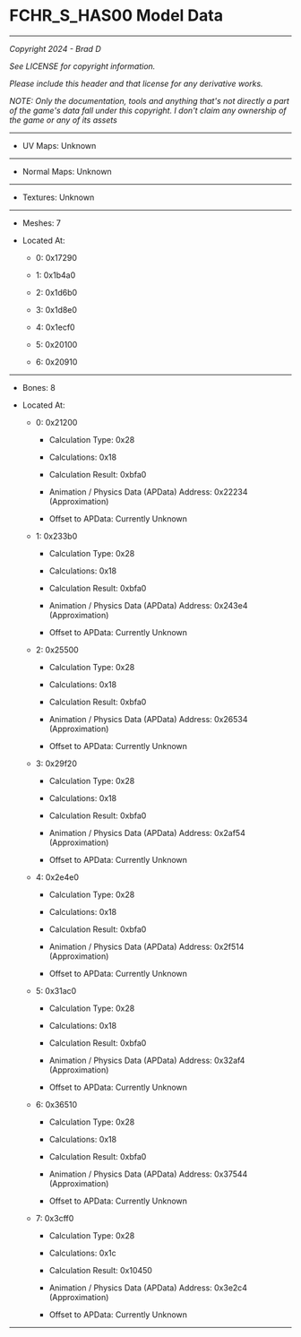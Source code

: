 # FCHR_S_HAS00 Model Data

---

*Copyright 2024 - Brad D*

*See LICENSE for copyright information.*

*Please include this header and that license for any derivative works.*

*NOTE: Only the documentation, tools and anything that's not directly a part of the game's data fall under this copyright. I don't claim any ownership of the game or any of its assets*

---


* UV Maps: Unknown

---

* Normal Maps: Unknown

---

* Textures: Unknown

---

* Meshes: 7

* Located At:

  * 0: 0x17290

  * 1: 0x1b4a0

  * 2: 0x1d6b0

  * 3: 0x1d8e0

  * 4: 0x1ecf0

  * 5: 0x20100

  * 6: 0x20910

---

* Bones: 8

* Located At:

  * 0: 0x21200

    * Calculation Type: 0x28

    * Calculations: 0x18

    * Calculation Result: 0xbfa0

    * Animation / Physics Data (APData) Address: 0x22234 (Approximation)

    * Offset to APData: Currently Unknown

  * 1: 0x233b0

    * Calculation Type: 0x28

    * Calculations: 0x18

    * Calculation Result: 0xbfa0

    * Animation / Physics Data (APData) Address: 0x243e4 (Approximation)

    * Offset to APData: Currently Unknown

  * 2: 0x25500

    * Calculation Type: 0x28

    * Calculations: 0x18

    * Calculation Result: 0xbfa0

    * Animation / Physics Data (APData) Address: 0x26534 (Approximation)

    * Offset to APData: Currently Unknown

  * 3: 0x29f20

    * Calculation Type: 0x28

    * Calculations: 0x18

    * Calculation Result: 0xbfa0

    * Animation / Physics Data (APData) Address: 0x2af54 (Approximation)

    * Offset to APData: Currently Unknown

  * 4: 0x2e4e0

    * Calculation Type: 0x28

    * Calculations: 0x18

    * Calculation Result: 0xbfa0

    * Animation / Physics Data (APData) Address: 0x2f514 (Approximation)

    * Offset to APData: Currently Unknown

  * 5: 0x31ac0

    * Calculation Type: 0x28

    * Calculations: 0x18

    * Calculation Result: 0xbfa0

    * Animation / Physics Data (APData) Address: 0x32af4 (Approximation)

    * Offset to APData: Currently Unknown

  * 6: 0x36510

    * Calculation Type: 0x28

    * Calculations: 0x18

    * Calculation Result: 0xbfa0

    * Animation / Physics Data (APData) Address: 0x37544 (Approximation)

    * Offset to APData: Currently Unknown

  * 7: 0x3cff0

    * Calculation Type: 0x28

    * Calculations: 0x1c

    * Calculation Result: 0x10450

    * Animation / Physics Data (APData) Address: 0x3e2c4 (Approximation)

    * Offset to APData: Currently Unknown

---

